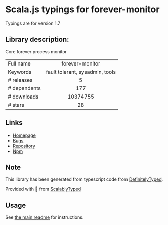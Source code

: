 
# Scala.js typings for forever-monitor

Typings are for version 1.7

## Library description:
Core forever process monitor

|                    |                 |
| ------------------ | :-------------: |
| Full name          | forever-monitor |
| Keywords           | fault tolerant, sysadmin, tools |
| # releases         | 5 |
| # dependents       | 177 |
| # downloads        | 10374755 |
| # stars            | 28 |

## Links
- [Homepage](https://github.com/foreversd/forever-monitor#readme)
- [Bugs](https://github.com/foreversd/forever-monitor/issues)
- [Repository](https://github.com/foreversd/forever-monitor)
- [Npm](https://www.npmjs.com/package/forever-monitor)
    


## Note
This library has been generated from typescript code from [DefinitelyTyped](https://definitelytyped.org).

Provided with :purple_heart: from [ScalablyTyped](https://github.com/oyvindberg/ScalablyTyped)

## Usage
See [the main readme](../../readme.md) for instructions.


